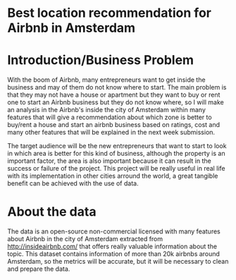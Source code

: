 # Best location recommendation for Airbnb in Amsterdam

# Introduction/Business Problem


With the boom of Airbnb, many entrepreneurs want to get inside the business and may of them do not know where to start.
The main problem is that they may not have a house or apartment but they want to buy or rent one to start an Airbnb business but they do not know where, so I will make an analysis in the Airbnb's inside the city of Amsterdam within many features that will give a 
recommendation about which zone is better to buy/rent a house and start an airbnb business based on ratings, cost and many other features that will be explained in the next week submission.

The target audience will be the new entrepreneurs that want to start to look in which area is better for this kind of business,
although the property is an important factor, the area is also important because it can result in the success or failure of the project.
This project will be really useful in real life with its implementation in other cities arround the world, a great tangible benefit can be achieved with the use of data. 

# About the data

The data is an open-source non-commercial licensed with many features about Airbnb in the city of Amsterdam extracted from http://insideairbnb.com/ that offers really valuable information about the topic. This dataset contains information of more than 20k airbnbs around Amsterdam, so the metrics will be accurate, but it will be necessary to clean and prepare the data.
